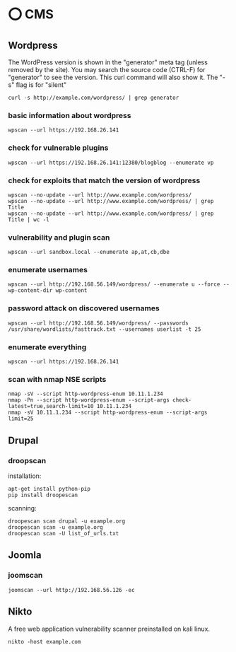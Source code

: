 # ⭕ CMS

## Wordpress

The WordPress version is shown in the "generator" meta tag (unless removed by the site). You may search the source code (CTRL-F) for "generator" to see the version. This curl command will also show it. The "-s" flag is for "silent"

```
curl -s http://example.com/wordpress/ | grep generator
```

### basic information about wordpress

```
wpscan --url https://192.168.26.141
```

### check for vulnerable plugins

```
wpscan --url https://192.168.26.141:12380/blogblog --enumerate vp
```

### check for exploits that match the version of wordpress

```
wpscan --no-update --url http://www.example.com/wordpress/
wpscan --no-update --url http://www.example.com/wordpress/ | grep Title
wpscan --no-update --url http://www.example.com/wordpress/ | grep Title | wc -l
```

### vulnerability and plugin scan

```
wpscan --url sandbox.local --enumerate ap,at,cb,dbe
```

### enumerate usernames

```
wpscan --url http://192.168.56.149/wordpress/ --enumerate u --force --wp-content-dir wp-content
```

### password attack on discovered usernames

```
wpscan --url http://192.168.56.149/wordpress/ --passwords /usr/share/wordlists/fasttrack.txt --usernames userlist -t 25
```

### enumerate everything

```
wpscan --url https://192.168.26.141
```

### scan with nmap NSE scripts

```
nmap -sV --script http-wordpress-enum 10.11.1.234
nmap -Pn --script http-wordpress-enum --script-args check-latest=true,search-limit=10 10.11.1.234
nmap -sV 10.11.1.234 --script http-wordpress-enum --script-args limit=25
```

## Drupal

### droopscan

installation:

```
apt-get install python-pip
pip install droopescan
```

scanning:

```
droopescan scan drupal -u example.org        
droopescan scan -u example.org
droopescan scan -U list_of_urls.txt
```

## Joomla

### joomscan

```
joomscan --url http://192.168.56.126 -ec
```

## Nikto

A free web application vulnerability scanner preinstalled on kali linux.

```
nikto -host example.com
```
